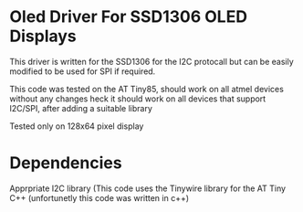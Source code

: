 # Oled Driver For SSD1306 OLED Displays

This driver is written for the SSD1306 for the I2C protocall
but can be easily modified to be used for SPI if required.

This code was tested on the AT Tiny85, should work on all atmel
devices without any changes
heck it should work on all devices that support I2C/SPI, after
adding a suitable library

Tested only on 128x64 pixel display

# Dependencies
Apprpriate I2C library (This code uses the Tinywire library for the AT Tiny
C++ (unfortunetly this code was written in c++)
